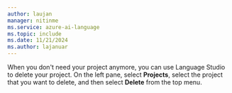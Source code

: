 ```yaml
---
author: laujan
manager: nitinme
ms.service: azure-ai-language
ms.topic: include
ms.date: 11/21/2024
ms.author: lajanuar
---
```


When you don't need your project anymore, you can use Language Studio to delete your project. On the left pane, select **Projects**, select the project that you want to delete, and then select **Delete** from the top menu.
